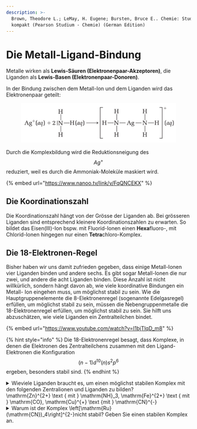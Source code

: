 ```yaml
---
description: >-
  Brown, Theodore L.; LeMay, H. Eugene; Bursten, Bruce E.. Chemie: Studieren
  kompakt (Pearson Studium - Chemie) (German Edition)
---
```


# Die Metall-Ligand-Bindung

Metalle wirken als **Lewis-Säuren (Elektronenpaar-Akzeptoren)**, die Liganden als **Lewis-Basen (Elektronenpaar-Donoren)**.&#x20;

In der Bindung zwischen dem Metall-Ion und dem Liganden wird das Elektronenpaar geteilt:

<figure><img src="../.gitbook/assets/image (2) (1) (1) (1).png" alt=""><figcaption></figcaption></figure>

Durch die Komplexbildung wird die Reduktionsneigung des $$Ag^+$$ reduziert, weil es durch die Ammoniak-Moleküle maskiert wird.

{% embed url="https://www.nanoo.tv/link/v/FqQNCEKX" %}

## Die Koordinationszahl

Die Koordinationszahl hängt von der Grösse der Liganden ab. Bei grösseren Liganden sind entsprechend kleinere Koordinationszahlen zu erwarten. So bildet das Eisen(III)-Ion bspw. mit Fluorid-Ionen einen **Hexa**fluoro-, mit Chlorid-Ionen hingegen nur einen **Tetra**chloro-Komplex.

## Die 18-Elektronen-Regel

Bisher haben wir uns damit zufrieden gegeben, dass einige Metall-Ionen vier Liganden binden und andere sechs. Es gibt sogar Metall-Ionen die nur zwei, und andere die acht Liganden binden. Diese Anzahl ist nicht willkürlich, sondern hängt davon ab, wie viele koordinative Bindungen ein Metall- Ion eingehen muss, um möglichst stabil zu sein. Wie die Hauptgruppenelemente die 8-Elektronenregel (sogenannte Edelgasregel) erfüllen, um möglichst stabil zu sein, müssen die Nebengruppenmetalle die 18-Elektronenregel erfüllen, um möglichst stabil zu sein. Sie hilft uns abzuschätzen, wie viele Liganden ein Zentralteilchen bindet.

{% embed url="https://www.youtube.com/watch?v=I1bjTlqD_m8" %}

{% hint style="info" %}
Die 18-Elektronenregel besagt, dass Komplexe, in denen die Elektronen des Zentralteilchens zusammen mit den Ligand-Elektronen die Konfiguration $$(n-1) d^{10}(n) s^2 p^6$$ ergeben, besonders stabil sind.
{% endhint %}

<details>

<summary>Wieviele Liganden braucht es, um einen möglichst stabilen Komplex mit den folgenden Zentralionen und Liganden zu bilden? <br><span class="math">\mathrm{Zn}^{2+} \text { mit } \mathrm{NH}_3</span>,  <span class="math">\mathrm{Fe}^{2+} \text { mit } \mathrm{CO}</span>,  <span class="math">\mathrm{Cu}^{+} \text {mit } \mathrm{CN}^{-}</span></summary>

4 Liganden, 6 Liganden, 4 Liganden

</details>

<details>

<summary>Warum ist der Komplex <span class="math">\left[\mathrm{Ru}(\mathrm{CN})_4\right]^{2-}</span>nicht stabil? Geben Sie einen stabilen Komplex an. </summary>

$$\text { Ladung Ru: } \mathrm{Ru}^{2+} \text {, d. h. } 6 \text { Liganden anstatt } 4 \text { wären gut: }\left[\mathrm{Ru}(\mathrm{CN})_6\right]^{4-}$$

</details>
